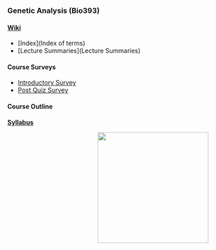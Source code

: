 ### Genetic Analysis (Bio393) 

#### [Wiki](Wiki)

* [Index](Index of terms)
* [Lecture Summaries](Lecture Summaries)

#### Course Surveys

* [Introductory Survey](http://goo.gl/forms/4GlyKLy515)
* [Post Quiz Survey](http://goo.gl/forms/AM8NWbZXrF)

#### Course Outline

__[Syllabus](Syllabus)__

<img src="http://imgs.xkcd.com/comics/date.png" style="width:250px; float:right; margin-right:50px" />

